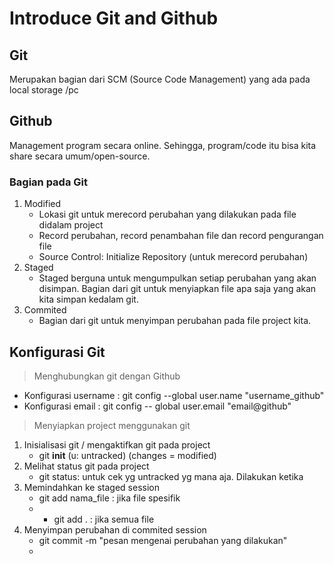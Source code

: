 # Introduce Git and Github 
## Git 
Merupakan bagian dari SCM (Source Code Management) yang ada pada local storage /pc 

## Github 
Management program secara online. Sehingga, program/code itu bisa kita share secara umum/open-source. 

### Bagian pada Git 
1. Modified
   * Lokasi git untuk merecord perubahan yang dilakukan pada file didalam project
   * Record perubahan, record penambahan file dan record pengurangan file 
   * Source Control: Initialize Repository (untuk merecord perubahan)
2. Staged 
   * Staged berguna untuk mengumpulkan setiap perubahan yang akan disimpan. Bagian dari git untuk menyiapkan file apa saja yang akan kita simpan kedalam git. 
3. Commited
   * Bagian dari git untuk menyimpan perubahan pada file project kita. 

## Konfigurasi Git 
>Menghubungkan git dengan Github 
- Konfigurasi username : git config --global user.name "username_github" 
- Konfigurasi email : git config -- global user.email "email@github"


>Menyiapkan project menggunakan git
1. Inisialisasi git / mengaktifkan git pada project
   - git **init** (u: untracked) (changes = modified)
2. Melihat status git pada project
   - git status: untuk cek yg untracked yg mana aja. Dilakukan ketika
3. Memindahkan ke staged session 
   - git add nama_file : jika file spesifik 
   - - git add . : jika semua file 
4. Menyimpan perubahan di commited session 
   - git commit -m "pesan mengenai perubahan yang dilakukan"
   - 